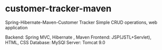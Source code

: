 # customer-tracker-maven
Spring-Hibernate-Maven-Customer Tracker
Simple CRUD operations, web application

Backend:  Spring MVC, Hibernate , Maven
Frontend: JSP(JSTL+Servlet), HTML, CSS
Database: MySQl
Server: Tomcat 9.0
